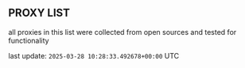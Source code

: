 ## PROXY LIST

all proxies in this list were collected from open sources and tested for functionality

last update: `2025-03-28 10:28:33.492678+00:00` UTC